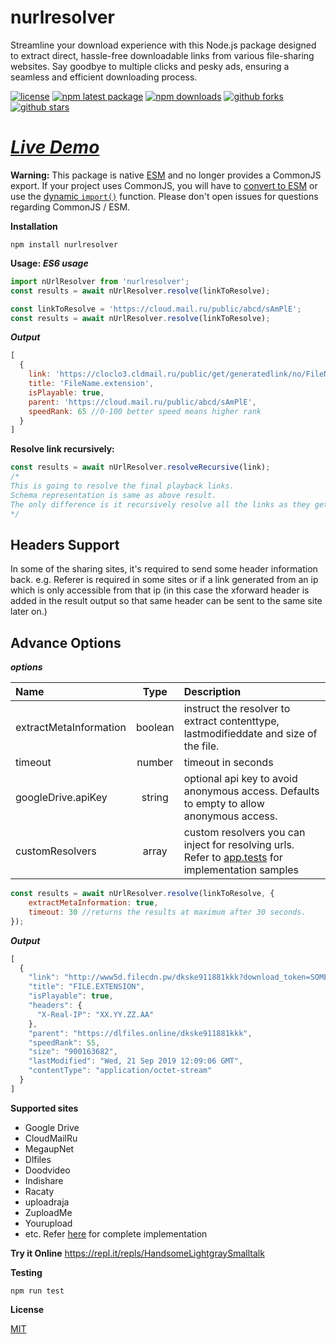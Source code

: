 # nurlresolver
Streamline your download experience with this Node.js package designed to extract direct, hassle-free downloadable links from various file-sharing websites. Say goodbye to multiple clicks and pesky ads, ensuring a seamless and efficient downloading process.

[![license](https://img.shields.io/badge/license-MIT-blue.svg)](https://github.com/mnsrulz/nurlresolver/blob/master/LICENSE)
[![npm latest package](https://img.shields.io/npm/v/nurlresolver/latest.svg)](https://www.npmjs.com/package/nurlresolver)
[![npm downloads](https://img.shields.io/npm/dm/nurlresolver.svg)](https://www.npmjs.com/package/nurlresolver)
[![github forks](https://img.shields.io/github/forks/mnsrulz/nurlresolver.svg)](https://github.com/mnsrulz/nurlresolver/network/members)
[![github stars](https://img.shields.io/github/stars/mnsrulz/nurlresolver.svg)](https://github.com/mnsrulz/nurlresolver/stargazers)

# *[Live Demo](https://nurlresolver.netlify.app/)*

**Warning:** This package is native [ESM](https://developer.mozilla.org/en-US/docs/Web/JavaScript/Guide/Modules) and no longer provides a CommonJS export. If your project uses CommonJS, you will have to [convert to ESM](https://gist.github.com/sindresorhus/a39789f98801d908bbc7ff3ecc99d99c) or use the [dynamic `import()`](https://v8.dev/features/dynamic-import) function. Please don't open issues for questions regarding CommonJS / ESM.

**Installation**

```
npm install nurlresolver
```

**Usage:**
***ES6 usage***
```js
import nUrlResolver from 'nurlresolver';
const results = await nUrlResolver.resolve(linkToResolve);

const linkToResolve = 'https://cloud.mail.ru/public/abcd/sAmPlE';
const results = await nUrlResolver.resolve(linkToResolve);
```


***Output***
```js
[  
  {
    link: 'https://cloclo3.cldmail.ru/public/get/generatedlink/no/FileName.extension',
    title: 'FileName.extension',
    isPlayable: true,
    parent: 'https://cloud.mail.ru/public/abcd/sAmPlE',
    speedRank: 65 //0-100 better speed means higher rank
  }
]

```

**Resolve link recursively:**

```js
const results = await nUrlResolver.resolveRecursive(link);
/*
This is going to resolve the final playback links.
Schema representation is same as above result.
The only difference is it recursively resolve all the links as they get found.
*/
```

## Headers Support
In some of the sharing sites, it's required to send some header information back. e.g. Referer is required in some sites or if a link generated from an ip which is only accessible from that ip (in this case the xforward header is added in the result output so that same header can be sent to the same site later on.)

## Advance Options
***options***

| Name      | Type | Description     |
| :---        |    :----:   |          :--- 
| extractMetaInformation      | boolean       | instruct the resolver to extract contenttype, lastmodifieddate and size of the file.   
| timeout   | number        | timeout in seconds      
| googleDrive.apiKey   | string        | optional api key to avoid anonymous access. Defaults to empty to allow anonymous access.
| customResolvers   | array        | custom resolvers you can inject for resolving urls. Refer to [app.tests](src/tests/app.tests.ts) for implementation samples      


```js
const results = await nUrlResolver.resolve(linkToResolve, {
    extractMetaInformation: true,
    timeout: 30 //returns the results at maximum after 30 seconds.
});
```
***Output***
```js
[
  {
    "link": "http://www5d.filecdn.pw/dkske911881kkk?download_token=SOME_TOKEN_VALUE",
    "title": "FILE.EXTENSION",
    "isPlayable": true,
    "headers": {
      "X-Real-IP": "XX.YY.ZZ.AA"
    },
    "parent": "https://dlfiles.online/dkske911881kkk",
    "speedRank": 55,
    "size": "900163682",
    "lastModified": "Wed, 21 Sep 2019 12:09:06 GMT",
    "contentType": "application/octet-stream"
  }
]
```

**Supported sites**
* Google Drive
* CloudMailRu
* MegaupNet
* Dlfiles
* Doodvideo
* Indishare
* Racaty
* uploadraja
* ZuploadMe
* Yourupload
* etc. Refer [here](https://github.com/mnsrulz/nurlresolver/tree/master/src/libs) for complete implementation

**Try it Online**
https://repl.it/repls/HandsomeLightgraySmalltalk


**Testing**
```
npm run test
```

**License**

<a href='https://github.com/manishrawat4u/nurlresolver/blob/master/LICENSE'>MIT</a>

